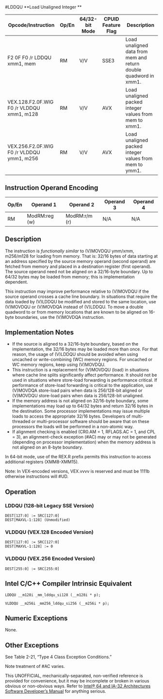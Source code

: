 #LDDQU
**Load Unaligned Integer **

| Opcode/Instruction                        | Op/En | 64/32-bit Mode | CPUID Feature Flag | Description                                                      |
| ----------------------------------------- | ----- | -------------- | ------------------ | ---------------------------------------------------------------- |
| F2 0F F0 /r LDDQU xmm1, mem               | RM    | V/V            | SSE3               | Load unaligned data from mem and return double quadword in xmm1. |
| VEX.128.F2.0F.WIG F0 /r VLDDQU xmm1, m128 | RM    | V/V            | AVX                | Load unaligned packed integer values from mem to xmm1.           |
| VEX.256.F2.0F.WIG F0 /r VLDDQU ymm1, m256 | RM    | V/V            | AVX                | Load unaligned packed integer values from mem to ymm1.           |

## Instruction Operand Encoding

| Op/En | Operand 1     | Operand 2     | Operand 3 | Operand 4 |
| ----- | ------------- | ------------- | --------- | --------- |
| RM    | ModRM:reg (w) | ModRM:r/m (r) | N/A       | N/A       |

## Description

The instruction is _functionally similar_ to (V)MOVDQU ymm/xmm, m256/m128 for loading from memory. That is: 32/16 bytes of data starting at an address specified by the source memory operand (second operand) are fetched from memory and placed in a destination register (first operand). The source operand need not be aligned on a 32/16-byte boundary. Up to 64/32 bytes may be loaded from memory; this is implementation dependent.

This instruction may improve performance relative to (V)MOVDQU if the source operand crosses a cache line boundary. In situations that require the data loaded by (V)LDDQU be modified and stored to the same location, use (V)MOVDQU or (V)MOVDQA instead of (V)LDDQU. To move a double quadword to or from memory locations that are known to be aligned on 16-byte boundaries, use the (V)MOVDQA instruction.

## Implementation Notes

- If the source is aligned to a 32/16-byte boundary, based on the implementation, the 32/16 bytes may be loaded more than once. For that reason, the usage of (V)LDDQU should be avoided when using uncached or write-combining (WC) memory regions. For uncached or WC memory regions, keep using (V)MOVDQU.
- This instruction is a replacement for (V)MOVDQU (load) in situations where cache line splits significantly affect performance. It should not be used in situations where store-load forwarding is performance critical. If performance of store-load forwarding is critical to the application, use (V)MOVDQA store-load pairs when data is 256/128-bit aligned or (V)MOVDQU store-load pairs when data is 256/128-bit unaligned.
- If the memory address is not aligned on 32/16-byte boundary, some implementations may load up to 64/32 bytes and return 32/16 bytes in the destination. Some processor implementations may issue multiple loads to access the appropriate 32/16 bytes. Developers of multi-threaded or multi-processor software should be aware that on these processors the loads will be performed in a non-atomic way.
- If alignment checking is enabled (CR0.AM = 1, RFLAGS.AC = 1, and CPL = 3), an alignment-check exception (#​AC) may or may not be generated (depending on processor implementation) when the memory address is not aligned on an 8-byte boundary.

In 64-bit mode, use of the REX.R prefix permits this instruction to access additional registers (XMM8-XMM15).

Note: In VEX-encoded versions, VEX.vvvv is reserved and must be 1111b otherwise instructions will #​​​UD.

## Operation

### LDDQU (128-bit Legacy SSE Version)

```
DEST[127:0] := SRC[127:0]
DEST[MAXVL-1:128] (Unmodified)

```

### VLDDQU (VEX.128 Encoded Version)

```
DEST[127:0] := SRC[127:0]
DEST[MAXVL-1:128] := 0

```

### VLDDQU (VEX.256 Encoded Version)

```
DEST[255:0] := SRC[255:0]

```

## Intel C/C++ Compiler Intrinsic Equivalent

```
LDDQU __m128i _mm_lddqu_si128 (__m128i * p);

```

```
VLDDQU __m256i _mm256_lddqu_si256 (__m256i * p);

```

## Numeric Exceptions

None.

## Other Exceptions

See Table 2-21, “Type 4 Class Exception Conditions.”

Note treatment of #​AC varies.

This UNOFFICIAL, mechanically-separated, non-verified reference is provided for convenience, but it may be
incomplete or broken in various obvious or non-obvious
ways. Refer to [Intel® 64 and IA-32 Architectures Software Developer’s Manual](https://software.intel.com/en-us/download/intel-64-and-ia-32-architectures-sdm-combined-volumes-1-2a-2b-2c-2d-3a-3b-3c-3d-and-4) for anything serious.
